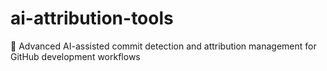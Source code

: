 # ai-attribution-tools
🤖 Advanced AI-assisted commit detection and attribution management for GitHub development workflows
